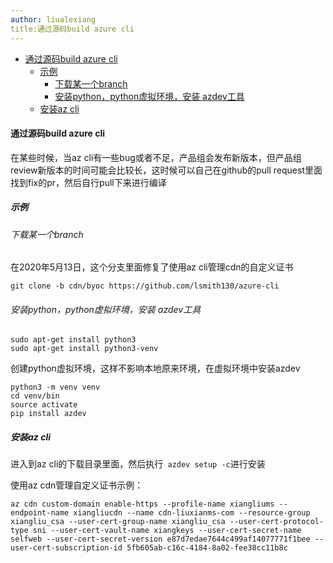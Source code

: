```yaml
---
author: liualexiang
title:通过源码build azure cli
---
```

- [通过源码build azure cli](#通过源码build-azure-cli)
  - [示例](#示例)
    - [下载某一个branch](#下载某一个branch)
    - [安装python，python虚拟环境，安装 azdev工具](#安装pythonpython虚拟环境安装-azdev工具)
  - [安装az cli](#安装az-cli)
#### 通过源码build azure cli
在某些时候，当az cli有一些bug或者不足，产品组会发布新版本，但产品组review新版本的时间可能会比较长，这时候可以自己在github的pull request里面找到fix的pr，然后自行pull下来进行编译

##### 示例
###### 下载某一个branch
在2020年5月13日，这个分支里面修复了使用az cli管理cdn的自定义证书
```
git clone -b cdn/byoc https://github.com/lsmith130/azure-cli
```

###### 安装python，python虚拟环境，安装 azdev工具
```
sudo apt-get install python3
sudo apt-get install python3-venv

```

创建python虚拟环境，这样不影响本地原来环境，在虚拟环境中安装azdev
```
python3 -m venv venv
cd venv/bin
source activate
pip install azdev
```
##### 安装az cli
进入到az cli的下载目录里面，然后执行``` azdev setup -c```进行安装

使用az cdn管理自定义证书示例：
```
az cdn custom-domain enable-https --profile-name xiangliums --endpoint-name xiangliucdn --name cdn-liuxianms-com --resource-group xiangliu_csa --user-cert-group-name xiangliu_csa --user-cert-protocol-type sni --user-cert-vault-name xiangkeys --user-cert-secret-name selfweb --user-cert-secret-version e87d7edae7644c499af14077771f1bee --user-cert-subscription-id 5fb605ab-c16c-4184-8a02-fee38cc11b8c
```